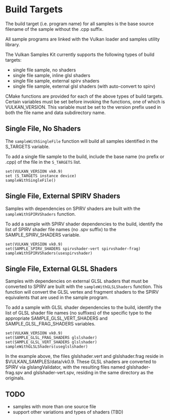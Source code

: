 # Build Targets
The build target (i.e. program name) for all samples is the base source
filename of the sample without the .cpp suffix.

All sample programs are linked with the Vulkan loader and samples utility
library.

The Vulkan Samples Kit currently supports the following types of build targets:  
  - single file sample, no shaders  
  - single file sample, inline glsl shaders  
  - single file sample, external spirv shaders  
  - single file sample, external glsl shaders (with auto-convert to spirv)  

CMake functions are provided for each of the above types of build targets.
Certain variables must be set before invoking the functions, one of which is
VULKAN_VERSION.  This variable must be set to the version prefix used in both
the file name and data subdirectory name.

## Single File, No Shaders
The `sampleWithSingleFile` function will build all samples identified in the
S_TARGETS variable.

To add a single file sample to the build, include the base name (no prefix or
.cpp) of the file in the `S_TARGETS` list.

```
set(VULKAN_VERSION vk0.9)
set (S_TARGETS instance device)
sampleWithSingleFile()
```

## Single File, External SPIRV Shaders
Samples with dependencies on SPIRV shaders are built with the
`sampleWithSPIRVShaders` function.

To add a sample with SPIRV shader dependencies to the build, identify the list
of SPIRV shader file names (no .spv suffix) to the SAMPLE_SPIRV_SHADERS
variable.

```
set(VULKAN_VERSION vk0.9)
set(SAMPLE_SPIRV_SHADERS spirvshader-vert spirvshader-frag)
sampleWithSPIRVShaders(usespirvshader)
```

## Single File, External GLSL Shaders
Samples with dependencies on external GLSL shaders that must be converted to
SPIRV are built with the `sampleWithGLSLShaders` function.  This function will
convert the GLSL vertex and fragment shaders to the SPIRV equivalents that are
used in the sample program.

To add a sample with GLSL shader dependencies to the build, identify the list
of GLSL shader file names (no suffixes) of the specific type to the
appropriate SAMPLE_GLSL_VERT_SHADERS and SAMPLE_GLSL_FRAG_SHADERS variables.

```
set(VULKAN_VERSION vk0.9)
set(SAMPLE_GLSL_FRAG_SHADERS glslshader)
set(SAMPLE_GLSL_VERT_SHADERS glslshader)
sampleWithGLSLShaders(useglslshader)
```

In the example above, the files glslshader.vert and glslshader.frag reside in
$VULKAN_SAMPLES/data/vk0.9.  These GLSL shaders are converted to SPIRV via
glslangValidator, with the resulting files named glslshader-frag.spv and
glslshader-vert.spv, residing in the same directory as the originals.

## TODO
- samples with more than one source file
- support other variations and types of shaders (TBD)

